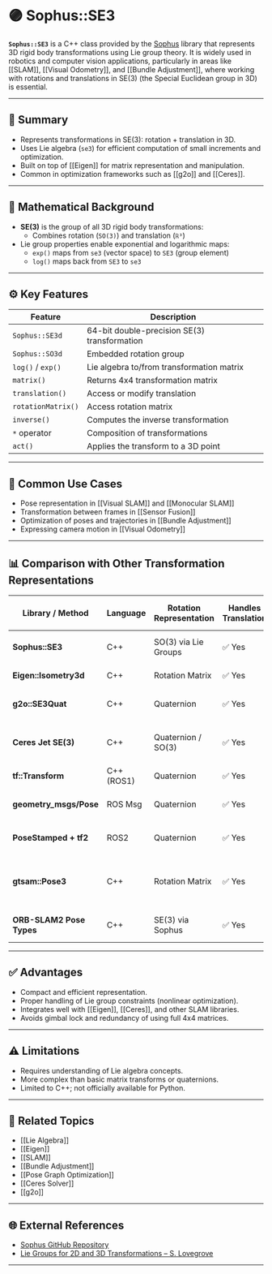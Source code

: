 # 🟣 Sophus::SE3

**`Sophus::SE3`** is a C++ class provided by the [Sophus](https://github.com/strasdat/Sophus) library that represents 3D rigid body transformations using Lie group theory. It is widely used in robotics and computer vision applications, particularly in areas like [[SLAM]], [[Visual Odometry]], and [[Bundle Adjustment]], where working with rotations and translations in SE(3) (the Special Euclidean group in 3D) is essential.

---

## 🧠 Summary

- Represents transformations in SE(3): rotation + translation in 3D.
- Uses Lie algebra (`se3`) for efficient computation of small increments and optimization.
- Built on top of [[Eigen]] for matrix representation and manipulation.
- Common in optimization frameworks such as [[g2o]] and [[Ceres]].

---

## 📐 Mathematical Background

- **SE(3)** is the group of all 3D rigid body transformations:
  - Combines rotation (`SO(3)`) and translation (`ℝ³`)
- Lie group properties enable exponential and logarithmic maps:
  - `exp()` maps from `se3` (vector space) to `SE3` (group element)
  - `log()` maps back from `SE3` to `se3`

---

## ⚙️ Key Features

| Feature | Description |
|--------|-------------|
| `Sophus::SE3d` | 64-bit double-precision SE(3) transformation |
| `Sophus::SO3d` | Embedded rotation group |
| `log()` / `exp()` | Lie algebra to/from transformation matrix |
| `matrix()` | Returns 4x4 transformation matrix |
| `translation()` | Access or modify translation |
| `rotationMatrix()` | Access rotation matrix |
| `inverse()` | Computes the inverse transformation |
| `*` operator | Composition of transformations |
| `act()` | Applies the transform to a 3D point |

---

## 🧪 Common Use Cases

- Pose representation in [[Visual SLAM]] and [[Monocular SLAM]]
- Transformation between frames in [[Sensor Fusion]]
- Optimization of poses and trajectories in [[Bundle Adjustment]]
- Expressing camera motion in [[Visual Odometry]]

---

## 📊 Comparison with Other Transformation Representations

| Library / Method        | Language | Rotation Representation | Handles Translation | Lie Algebra Support | Composition | Optimization-Friendly | Notes |
|-------------------------|----------|--------------------------|---------------------|----------------------|-------------|------------------------|-------|
| **Sophus::SE3**         | C++      | SO(3) via Lie Groups     | ✅ Yes              | ✅ Yes               | ✅ Yes      | ✅ Yes                 | Lightweight, great for SLAM |
| **Eigen::Isometry3d**   | C++      | Rotation Matrix          | ✅ Yes              | ❌ No                | ✅ Yes      | ⚠️ Limited             | No Lie group tools |
| **g2o::SE3Quat**        | C++      | Quaternion               | ✅ Yes              | ✅ Yes               | ✅ Yes      | ✅ Yes                 | Common in pose graph optim. |
| **Ceres Jet SE(3)**     | C++      | Quaternion / SO(3)       | ✅ Yes              | ✅ Yes               | ✅ Yes      | ✅ Yes                 | Often combined with Sophus |
| **tf::Transform**       | C++ (ROS1) | Quaternion              | ✅ Yes              | ❌ No                | ✅ Yes      | ⚠️ Obsolete in ROS2    | Replaced by tf2 |
| **geometry_msgs/Pose**  | ROS Msg  | Quaternion               | ✅ Yes              | ❌ No                | ⚠️ Manual   | ⚠️ Manual              | Just a message format |
| **PoseStamped + tf2**   | ROS2     | Quaternion               | ✅ Yes              | ❌ No                | ⚠️ Manual   | ⚠️ Manual              | No inherent Lie group structure |
| **gtsam::Pose3**        | C++      | Rotation Matrix          | ✅ Yes              | ✅ Yes               | ✅ Yes      | ✅ Yes                 | Part of GTSAM, powerful factor graph tools |
| **ORB-SLAM2 Pose Types**| C++      | SE(3) via Sophus         | ✅ Yes              | ✅ Yes               | ✅ Yes      | ✅ Yes                 | Directly uses Sophus |

---

## ✅ Advantages

- Compact and efficient representation.
- Proper handling of Lie group constraints (nonlinear optimization).
- Integrates well with [[Eigen]], [[Ceres]], and other SLAM libraries.
- Avoids gimbal lock and redundancy of using full 4x4 matrices.

---

## ⚠️ Limitations

- Requires understanding of Lie algebra concepts.
- More complex than basic matrix transforms or quaternions.
- Limited to C++; not officially available for Python.

---

## 🔗 Related Topics

- [[Lie Algebra]]
- [[Eigen]]
- [[SLAM]]
- [[Bundle Adjustment]]
- [[Pose Graph Optimization]]
- [[Ceres Solver]]
- [[g2o]]

---

## 🌐 External References

- [Sophus GitHub Repository](https://github.com/strasdat/Sophus)
- [Lie Groups for 2D and 3D Transformations – S. Lovegrove](https://ethaneade.com/lie.pdf)

---
